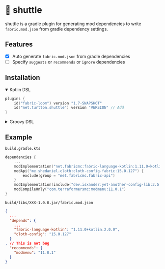 # 🧵 shuttle

shuttle is a gradle plugin for generating mod dependencies to write `fabric.mod.json` from gradle dependency settings.

## Features

- [x] Auto generate `fabric.mod.json` from gradle dependencies
- [ ] Specify `suggests` or `recommends` or `ignore` dependencies

## Installation
<details open>
<summary>Kotlin DSL</summary>

```kotlin
plugins {
    id("fabric-loom") version "1.7-SNAPSHOT"
    id("net.turtton.shuttle") version "VERSION" // Add
}
```

</details>

<details>
<summary>Groovy DSL</summary>

```groovy
plugins {
    id 'fabric-loom' version '1.7-SNAPSHOT'
    id 'net.turtton.shuttle' version 'VERSION'// Add
}
```
</details>

## Example

`build.gradle.kts`
```kotlin
dependencies {
    ...
    modImplementation("net.fabricmc:fabric-language-kotlin:1.11.0+kotlin.2.0.0")
    modApi("me.shedaniel.cloth:cloth-config-fabric:15.0.127") {
        exclude(group = "net.fabricmc.fabric-api")
    }
    modImplementation(include("dev.isxander:yet-another-config-lib:3.5.0+1.21-fabric"))
    modCompileOnly("com.terraformersmc:modmenu:11.0.1")
}
```

`build/libs/XXX-1.0.0.jar/fabric.mod.json`
```json
{
  ...
  "depends": {
    ...
    "fabric-language-kotlin": "1.11.0+kotlin.2.0.0",
    "cloth-config": "15.0.127"
  }
, // This is not bug
  "recommends": {
    "modmenu": "11.0.1"
  }
}
```